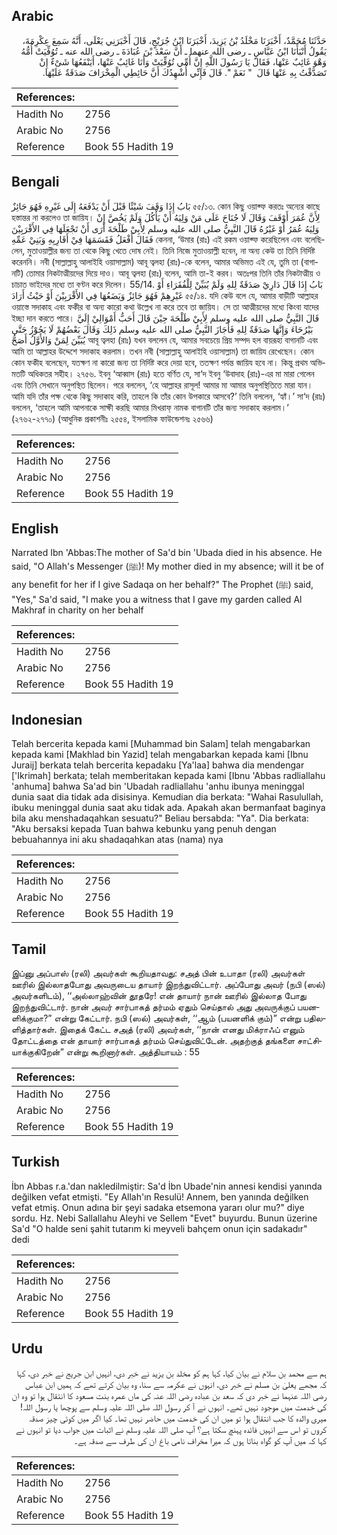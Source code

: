 ## Arabic


<div dir="rtl" lang="ar" style={{fontSize:'larger',backgroundColor:'#f8f9fa',padding:20}}>
حَدَّثَنَا مُحَمَّدٌ، أَخْبَرَنَا مَخْلَدُ بْنُ يَزِيدَ، أَخْبَرَنَا ابْنُ جُرَيْجٍ، قَالَ أَخْبَرَنِي يَعْلَى، أَنَّهُ سَمِعَ عِكْرِمَةَ، يَقُولُ أَنْبَأَنَا ابْنُ عَبَّاسٍ ـ رضى الله عنهما ـ أَنَّ سَعْدَ بْنَ عُبَادَةَ ـ رضى الله عنه ـ تُوُفِّيَتْ أُمُّهُ وَهْوَ غَائِبٌ عَنْهَا، فَقَالَ يَا رَسُولَ اللَّهِ إِنَّ أُمِّي تُوُفِّيَتْ وَأَنَا غَائِبٌ عَنْهَا، أَيَنْفَعُهَا شَىْءٌ إِنْ تَصَدَّقْتُ بِهِ عَنْهَا قَالَ ‏ "‏ نَعَمْ ‏"‏‏.‏ قَالَ فَإِنِّي أُشْهِدُكَ أَنَّ حَائِطِي الْمِخْرَافَ صَدَقَةٌ عَلَيْهَا‏.‏
</div>
<div style={{backgroundColor:'#f8f9fa',padding:20, marginBottom: 10}}><table> <thead> <tr> <th>References:</th> <th></th> </tr> </thead> <tbody><tr><td>Hadith No</td><td>2756</td></tr><tr><td>Arabic No</td><td>2756</td></tr><tr><td>Reference</td><td>Book 55 Hadith 19</td></tr></tbody></table></div>

## Bengali


<div dir="ltr" lang="bn" style={{fontSize:'larger',backgroundColor:'#f8f9fa',padding:20}}>
بَابُ إِذَا وَقَفَ شَيْئًا قَبْلَ أَنْ يَدْفَعَهُ إِلَى غَيْرِهِ فَهُوَ جَائِزٌ ৫৫/১৩. কোন কিছু ওয়াক্ফ করতঃ অন্যের কাছে হস্তান্তর না করলেও তা জায়িয। لِأَنَّ عُمَرَ أَوْقَفَ وَقَالَ لَا جُنَاحَ عَلَى مَنْ وَلِيَهُ أَنْ يَأْكُلَ وَلَمْ يَخُصَّ إِنْ وَلِيَهُ عُمَرُ أَوْ غَيْرُهُ قَالَ النَّبِيُّ صلى الله عليه وسلم لِأَبِيْ طَلْحَةَ أَرَى أَنْ تَجْعَلَهَا فِي الأَقْرَبِيْنَ فَقَالَ أَفْعَلُ فَقَسَمَهَا فِيْ أَقَارِبِهِ وَبَنِيْ عَمِّهِ কেননা, ‘উমার (রাঃ) এই রকম ওয়াক্ফ করেছিলেন এবং বলেছিলেন, মুতাওয়াল্লীর জন্য তা থেকে কিছু খেতে দোষ নেই। তিনি নিজে মুতাওয়াল্লী হবেন, না অন্য কেউ তা তিনি নির্দিষ্ট করেননি। নবী (সাল্লাল্লাহু আলাইহি ওয়াসাল্লাম) আবূ ত্বলহা (রাঃ)-কে বলেন, আমার অভিমত এই যে, তুমি তা (বাগানটি) তোমার নিকটাত্মীয়দের দিয়ে দাও। আবূ ত্বলহা (রাঃ) বলেন, আমি তা-ই করব। অতঃপর তিনি তাঁর নিকটাত্মীয় ও চাচাত ভাইদের মধ্যে তা বণ্টন করে দিলেন। 55/14. بَابُ إِذَا قَالَ دَارِيْ صَدَقَةٌ لِلهِ وَلَمْ يُبَيِّنْ لِلْفُقَرَاءِ أَوْ غَيْرِهِمْ فَهُوَ جَائِزٌ وَيَضَعُهَا فِي الأَقْرَبِيْنَ أَوْ حَيْثُ أَرَادَ ৫৫/১৪. যদি কেউ বলে যে, আমার বাড়ীটি আল্লাহর ওয়াস্তে সদাকাহ এবং ফকীর বা অন্য কারো কথা উল্লেখ না করে তবে তা জায়িয। সে তা আত্মীয়দের মধ্যে কিংবা যাদের ইচ্ছা দান করতে পারে। قَالَ النَّبِيُّ صلى الله عليه وسلم لِأَبِيْ طَلْحَةَ حِيْنَ قَالَ أَحَبُّ أَمْوَالِيْ إِلَيَّ بَيْرُحَاءَ وَإِنَّهَا صَدَقَةٌ لِلهِ فَأَجَازَ النَّبِيُّ صلى الله عليه وسلم ذَلِكَ وَقَالَ بَعْضُهُمْ لَا يَجُوْزُ حَتَّى يُبَيِّنَ لِمَنْ وَالأَوَّلُ أَصَحُّ আবূ ত্বলহা (রাঃ) যখন বললেন যে, আমার সবচেয়ে প্রিয় সম্পদ হল বায়রূহা বাগানটি এবং আমি তা আল্লাহর উদ্দেশে সদাকাহ করলাম। তখন নবী (সাল্লাল্লাহু আলাইহি ওয়াসাল্লাম) তা জায়িয রেখেছেন। কোন কোন ফকীহ বলেছেন, যতক্ষণ না কারো জন্য তা নির্দিষ্ট করে দেয়া হবে, ততক্ষণ পর্যন্ত জায়িয হবে না। কিন্তু প্রথম অভিমতটি অধিকতর সহীহ। ২৭৫৬. ইবনু ‘আব্বাস (রাঃ) হতে বর্ণিত যে, সা‘দ ইবনু ‘উবাদাহ (রাঃ)-এর মা মারা গেলেন এবং তিনি সেখানে অনুপস্থিত ছিলেন। পরে বললেন, ‘হে আল্লাহর রাসূল! আমার মা আমার অনুপস্থিতিতে মারা যান। আমি যদি তাঁর পক্ষ থেকে কিছু সদাকাহ করি, তাহলে কি তাঁর কোন উপকারে আসবে?’ তিনি বললেন, ‘হ্যাঁ।’ সা‘দ (রাঃ) বললেন, ‘তাহলে আমি আপনাকে সাক্ষী করছি আমার মিখরাফ্ নামক বাগানটি তাঁর জন্য সদাকাহ করলাম।’ (২৭৬২-২৭৭০) (আধুনিক প্রকাশনীঃ ২৫৫৪, ইসলামিক ফাউন্ডেশনঃ ২৫৬৬)
</div>
<div style={{backgroundColor:'#f8f9fa',padding:20, marginBottom: 10}}><table> <thead> <tr> <th>References:</th> <th></th> </tr> </thead> <tbody><tr><td>Hadith No</td><td>2756</td></tr><tr><td>Arabic No</td><td>2756</td></tr><tr><td>Reference</td><td>Book 55 Hadith 19</td></tr></tbody></table></div>

## English


<div dir="ltr" lang="en" style={{fontSize:'larger',backgroundColor:'#f8f9fa',padding:20}}>
Narrated Ibn 'Abbas:The mother of Sa'd bin 'Ubada died in his absence. He said, "O Allah's Messenger (ﷺ)! My mother died in my absence; will it be of any benefit for her if I give Sadaqa on her behalf?" The Prophet (ﷺ) said, "Yes," Sa'd said, "I make you a witness that I gave my garden called Al Makhraf in charity on her behalf
</div>
<div style={{backgroundColor:'#f8f9fa',padding:20, marginBottom: 10}}><table> <thead> <tr> <th>References:</th> <th></th> </tr> </thead> <tbody><tr><td>Hadith No</td><td>2756</td></tr><tr><td>Arabic No</td><td>2756</td></tr><tr><td>Reference</td><td>Book 55 Hadith 19</td></tr></tbody></table></div>

## Indonesian


<div dir="ltr" lang="id" style={{fontSize:'larger',backgroundColor:'#f8f9fa',padding:20}}>
Telah bercerita kepada kami [Muhammad bin Salam] telah mengabarkan kepada kami [Makhlad bin Yazid] telah mengabarkan kepada kami [Ibnu Juraij] berkata telah bercerita kepadaku [Ya'laa] bahwa dia mendengar ['Ikrimah] berkata; telah memberitakan kepada kami [Ibnu 'Abbas radliallahu 'anhuma] bahwa Sa'ad bin 'Ubadah radliallahu 'anhu ibunya meninggal dunia saat dia tidak ada disisinya. Kemudian dia berkata: "Wahai Rasulullah, ibuku meninggal dunia saat aku tidak ada. Apakah akan bermanfaat baginya bila aku menshadaqahkan sesuatu?" Beliau bersabda: "Ya". Dia berkata: "Aku bersaksi kepada Tuan bahwa kebunku yang penuh dengan bebuahannya ini aku shadaqahkan atas (nama) nya
</div>
<div style={{backgroundColor:'#f8f9fa',padding:20, marginBottom: 10}}><table> <thead> <tr> <th>References:</th> <th></th> </tr> </thead> <tbody><tr><td>Hadith No</td><td>2756</td></tr><tr><td>Arabic No</td><td>2756</td></tr><tr><td>Reference</td><td>Book 55 Hadith 19</td></tr></tbody></table></div>

## Tamil


<div dir="ltr" lang="ta" style={{fontSize:'larger',backgroundColor:'#f8f9fa',padding:20}}>
இப்னு அப்பாஸ் (ரலி) அவர்கள் கூறியதாவது: சஅத் பின் உபாதா (ரலி) அவர்கள் ஊரில் இல்லாதபோது அவருடைய தாயார் இறந்துவிட்டார். அப்போது அவர் (நபி (ஸல்) அவர்களிடம்), ‘‘அல்லாஹ்வின் தூதரே! என் தாயார் நான் ஊரில் இல்லாத போது இறந்துவிட்டார். நான் அவர் சார்பாகத் தர்மம் ஏதும் செய்தால் அது அவருக்குப் பயனளிக்குமா?” என்று கேட்டார். நபி (ஸல்) அவர்கள், ‘‘ஆம் (பயனளிக் கும்)” என்று பதிலளித்தார்கள். இதைக் கேட்ட சஅத் (ரலி) அவர்கள், ‘‘நான் எனது மிக்ராஃப் எனும் தோட்டத்தை என் தாயார் சார்பாகத் தர்மம் செய்துவிட்டேன். அதற்குத் தங்களை சாட்சியாக்குகிறேன்” என்று கூறினார்கள். அத்தியாயம் : 55
</div>
<div style={{backgroundColor:'#f8f9fa',padding:20, marginBottom: 10}}><table> <thead> <tr> <th>References:</th> <th></th> </tr> </thead> <tbody><tr><td>Hadith No</td><td>2756</td></tr><tr><td>Arabic No</td><td>2756</td></tr><tr><td>Reference</td><td>Book 55 Hadith 19</td></tr></tbody></table></div>

## Turkish


<div dir="ltr" lang="tr" style={{fontSize:'larger',backgroundColor:'#f8f9fa',padding:20}}>
İbn Abbas r.a.'dan nakledilmiştir: Sa'd İbn Ubade'nin annesi kendisi yanında değilken vefat etmişti. "Ey Allah'ın Resulü! Annem, ben yanında değilken vefat etmiş. Onun adına bir şeyi sadaka etsemona yararı olur mu?" diye sordu. Hz. Nebi Sallallahu Aleyhi ve Sellem "Evet" buyurdu. Bunun üzerine Sa'd "O halde seni şahit tutarım ki meyveli bahçem onun için sadakadır" dedi
</div>
<div style={{backgroundColor:'#f8f9fa',padding:20, marginBottom: 10}}><table> <thead> <tr> <th>References:</th> <th></th> </tr> </thead> <tbody><tr><td>Hadith No</td><td>2756</td></tr><tr><td>Arabic No</td><td>2756</td></tr><tr><td>Reference</td><td>Book 55 Hadith 19</td></tr></tbody></table></div>

## Urdu


<div dir="rtl" lang="ur" style={{fontSize:'larger',backgroundColor:'#f8f9fa',padding:20}}>
ہم سے محمد بن سلام نے بیان کیا، کہا ہم کو مخلد بن یزید نے خبر دی، انہیں ابن جریج نے خبر دی، کہا کہ مجھے یعلیٰ بن مسلم نے خبر دی، انہوں نے عکرمہ سے سنا، وہ بیان کرتے تھے کہ ہمیں ابن عباس رضی اللہ عنہما نے خبر دی کہ سعد بن عبادہ رضی اللہ عنہ کی ماں عمرہ بنت مسعود کا انتقال ہوا تو وہ ان کی خدمت میں موجود نہیں تھے۔ انہوں نے آ کر رسول اللہ صلی اللہ علیہ وسلم سے پوچھا یا رسول اللہ! میری والدہ کا جب انتقال ہوا تو میں ان کی خدمت میں حاضر نہیں تھا۔ کیا اگر میں کوئی چیز صدقہ کروں تو اس سے انہیں فائدہ پہنچ سکتا ہے؟ آپ صلی اللہ علیہ وسلم نے اثبات میں جواب دیا تو انہوں نے کہا کہ میں آپ کو گواہ بناتا ہوں کہ میرا مخراف نامی باغ ان کی طرف سے صدقہ ہے۔
</div>
<div style={{backgroundColor:'#f8f9fa',padding:20, marginBottom: 10}}><table> <thead> <tr> <th>References:</th> <th></th> </tr> </thead> <tbody><tr><td>Hadith No</td><td>2756</td></tr><tr><td>Arabic No</td><td>2756</td></tr><tr><td>Reference</td><td>Book 55 Hadith 19</td></tr></tbody></table></div>
